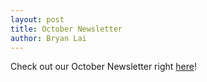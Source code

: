 ```yaml
---
layout: post
title: October Newsletter
author: Bryan Lai
---
```

Check out our October Newsletter right [here](https://drive.google.com/file/d/1wbGf-ZbdahzWu8R_zJEBaNIlq9tHRS7M/view?fbclid=IwAR3QLezENpyuSV5zRGkuKueJfWlaJcE_lohm8hNFMkck9QRgUIlGt_tg9eE)!
